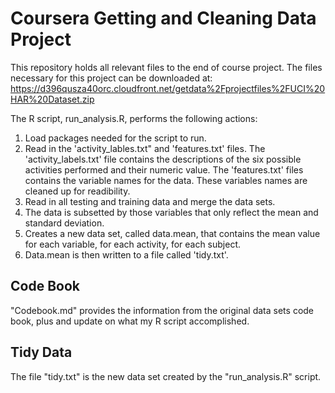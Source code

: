 # Coursera Getting and Cleaning Data Project

This repository holds all relevant files to the end of course project. The files necessary for this project can be downloaded at:
https://d396qusza40orc.cloudfront.net/getdata%2Fprojectfiles%2FUCI%20HAR%20Dataset.zip

The R script, run_analysis.R, performs the following actions:

1) Load packages needed for the script to run.
2) Read in the 'activity_lables.txt" and 'features.txt' files. The 'activity_labels.txt' file contains the descriptions of the six
possible activities performed and their numeric value. The 'features.txt' files contains the variable names for the data. These variables
names are cleaned up for readibility.
3) Read in all testing and training data and merge the data sets.
4) The data is subsetted by those variables that only reflect the mean and standard deviation.
5) Creates a new data set, called data.mean, that contains the mean value for each variable, for each activity, for each subject.
6) Data.mean is then written to a file called 'tidy.txt'.

## Code Book
"Codebook.md" provides the information from the original data sets code book, plus and update on what my R script accomplished.

## Tidy Data
The file "tidy.txt" is the new data set created by the "run_analysis.R" script.
